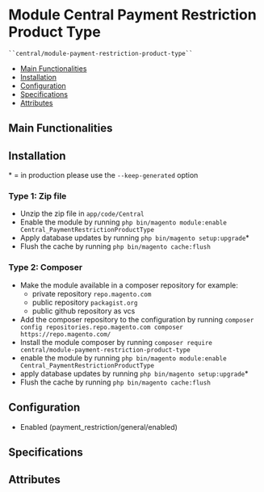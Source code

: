 # Module Central Payment Restriction Product Type

    ``central/module-payment-restriction-product-type``

 - [Main Functionalities](#markdown-header-main-functionalities)
 - [Installation](#markdown-header-installation)
 - [Configuration](#markdown-header-configuration)
 - [Specifications](#markdown-header-specifications)
 - [Attributes](#markdown-header-attributes)


## Main Functionalities


## Installation
\* = in production please use the `--keep-generated` option

### Type 1: Zip file

 - Unzip the zip file in `app/code/Central`
 - Enable the module by running `php bin/magento module:enable Central_PaymentRestrictionProductType`
 - Apply database updates by running `php bin/magento setup:upgrade`\*
 - Flush the cache by running `php bin/magento cache:flush`

### Type 2: Composer

 - Make the module available in a composer repository for example:
    - private repository `repo.magento.com`
    - public repository `packagist.org`
    - public github repository as vcs
 - Add the composer repository to the configuration by running `composer config repositories.repo.magento.com composer https://repo.magento.com/`
 - Install the module composer by running `composer require central/module-payment-restriction-product-type`
 - enable the module by running `php bin/magento module:enable Central_PaymentRestrictionProductType`
 - apply database updates by running `php bin/magento setup:upgrade`\*
 - Flush the cache by running `php bin/magento cache:flush`


## Configuration

 - Enabled (payment_restriction/general/enabled)


## Specifications




## Attributes



